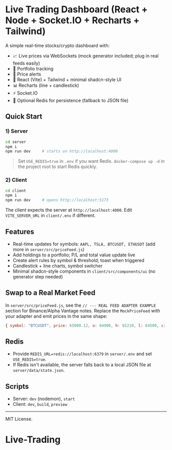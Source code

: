 
# Live Trading Dashboard (React + Node + Socket.IO + Recharts + Tailwind)

A simple real-time stocks/crypto dashboard with:
- 📈 Live prices via WebSockets (mock generator included; plug in real feeds easily)
- 💼 Portfolio tracking
- 🔔 Price alerts
- 🧰 React (Vite) + Tailwind + minimal shadcn-style UI
- 📊 Recharts (line + candlestick)
- ⚡ Socket.IO
- 🧠 Optional Redis for persistence (fallback to JSON file)

## Quick Start

### 1) Server
```bash
cd server
npm i
npm run dev     # starts on http://localhost:4000
```
> Set `USE_REDIS=true` in `.env` if you want Redis. `docker-compose up -d` in the project root to start Redis quickly.

### 2) Client
```bash
cd client
npm i
npm run dev     # opens http://localhost:5173
```

The client expects the server at `http://localhost:4000`. Edit `VITE_SERVER_URL` in `client/.env` if different.

## Features
- Real-time updates for symbols: `AAPL, TSLA, BTCUSDT, ETHUSDT` (add more in `server/src/priceFeed.js`)
- Add holdings to a portfolio; P/L and total value update live
- Create alert rules by symbol & threshold; toast when triggered
- Candlestick + line charts, symbol switcher
- Minimal shadcn-style components in `client/src/components/ui` (no generator step needed)

## Swap to a Real Market Feed
In `server/src/priceFeed.js`, see the `// --- REAL FEED ADAPTER EXAMPLE` section for Binance/Alpha Vantage notes.
Replace the `MockPriceFeed` with your adapter and emit prices in the same shape:
```js
{ symbol: "BTCUSDT", price: 65000.12, o: 64900, h: 65210, l: 64500, c: 65000, t: 1690000000000 }
```

## Redis
- Provide `REDIS_URL=redis://localhost:6379` in `server/.env` and set `USE_REDIS=true`.
- If Redis isn't available, the server falls back to a local JSON file at `server/data/state.json`.

## Scripts
- Server: `dev` (nodemon), `start`
- Client: `dev`, `build`, `preview`

---

MIT License.
# Live-Trading

